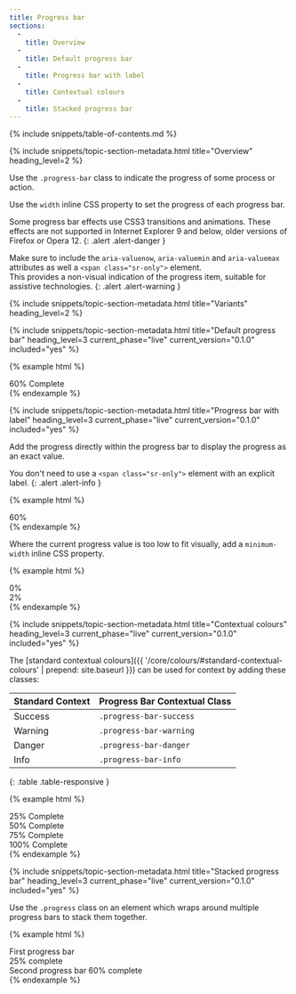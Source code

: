 ```yaml
---
title: Progress bar
sections:
  -
    title: Overview
  -
    title: Default progress bar
  -
    title: Progress bar with label
  -
    title: Contextual colours
  -
    title: Stacked progress bar
---
```


{% include snippets/table-of-contents.md %}

{% include snippets/topic-section-metadata.html
  title="Overview"
  heading_level=2
%}

Use the `.progress-bar` class to indicate the progress of some process or action.

Use the `width` inline CSS property to set the progress of each progress bar.

Some progress bar effects use CSS3 transitions and animations. These effects are not supported in Internet Explorer 9
and below, older versions of Firefox or Opera 12.
{: .alert .alert-danger }

Make sure to include the `aria-valuenow`, `aria-valuemin` and `aria-valuemax` attributes as well a
`<span class="sr-only">` element. <br /> This provides a non-visual indication of the progress item, suitable for
assistive technologies.
{: .alert .alert-warning }

{% include snippets/topic-section-metadata.html
  title="Variants"
  heading_level=2
%}

{% include snippets/topic-section-metadata.html
  title="Default progress bar"
  heading_level=3
  current_phase="live"
  current_version="0.1.0"
  included="yes"
%}

{% example html %}
<div class="progress">
  <div class="progress-bar" role="progressbar" aria-valuenow="60" aria-valuemin="0" aria-valuemax="100" style="width: 60%;">
    <span class="sr-only">60% Complete</span>
  </div>
</div>
{% endexample %}

{% include snippets/topic-section-metadata.html
  title="Progress bar with label"
  heading_level=3
  current_phase="live"
  current_version="0.1.0"
  included="yes"
%}

Add the progress directly within the progress bar to display the progress as an exact value.

You don't need to use a `<span class="sr-only">` element with an explicit label.
{: .alert .alert-info }

{% example html %}
<div class="progress">
  <div class="progress-bar" role="progressbar" aria-valuenow="60" aria-valuemin="0" aria-valuemax="100" style="width: 60%;">
    60%
  </div>
</div>
{% endexample %}

Where the current progress value is too low to fit visually, add a `minimum-width` inline CSS property.

{% example html %}
<div class="progress">
  <div class="progress-bar" role="progressbar" aria-valuenow="0" aria-valuemin="0" aria-valuemax="100" style="min-width: 2em;">
    0%
  </div>
</div>

<div class="progress">
  <div class="progress-bar" role="progressbar" aria-valuenow="2" aria-valuemin="0" aria-valuemax="100" style="min-width: 2em; width: 2%;">
    2%
  </div>
</div>
{% endexample %}

{% include snippets/topic-section-metadata.html
  title="Contextual colours"
  heading_level=3
  current_phase="live"
  current_version="0.1.0"
  included="yes"
%}

The [standard contextual colours]({{ '/core/colours/#standard-contextual-colours' | prepend: site.baseurl }}) can be
used for context by adding these classes:

| Standard Context | Progress Bar Contextual Class |
| ---------------- | ----------------------------- |
| Success          | `.progress-bar-success`       |
| Warning          | `.progress-bar-warning`       |
| Danger           | `.progress-bar-danger`        |
| Info             | `.progress-bar-info`          |
{: .table .table-responsive }

{% example html %}
<div class="progress">
  <div class="progress-bar progress-bar-success" role="progressbar" aria-valuenow="25" aria-valuemin="0" aria-valuemax="100" style="width: 25%;">
    <span class="sr-only">25% Complete</span>
  </div>
</div>
<div class="progress">
  <div class="progress-bar progress-bar-warning" role="progressbar" aria-valuenow="50" aria-valuemin="0" aria-valuemax="100" style="width: 50%;">
    <span class="sr-only">50% Complete</span>
  </div>
</div>
<div class="progress">
  <div class="progress-bar progress-bar-danger" role="progressbar" aria-valuenow="75" aria-valuemin="0" aria-valuemax="100" style="width: 75%;">
    <span class="sr-only">75% Complete</span>
  </div>
</div>
<div class="progress">
  <div class="progress-bar progress-bar-info" role="progressbar" aria-valuenow="100" aria-valuemin="0" aria-valuemax="100" style="width: 100%;">
    <span class="sr-only">100% Complete</span>
  </div>
</div>
{% endexample %}

{% include snippets/topic-section-metadata.html
  title="Stacked progress bar"
  heading_level=3
  current_phase="live"
  current_version="0.1.0"
  included="yes"
%}

Use the `.progress` class on an element which wraps around multiple progress bars to stack them together.

{% example html %}
<div class="progress">
  <div class="progress-bar" style="width: 25%">
    <span class="sr-only">First progress bar 25% complete</span>
  </div>
  <div class="progress-bar progress-bar-warning" style="width: 60%">
    <span class="sr-only">Second progress bar 60% complete</span>
  </div>
</div>
{% endexample %}
